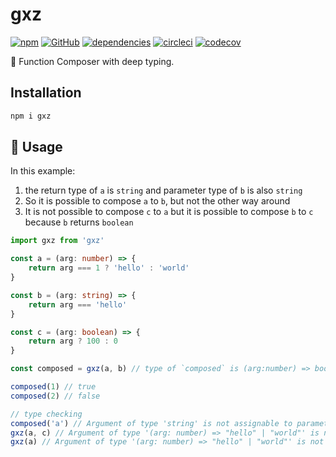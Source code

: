 # gxz

[![npm](https://img.shields.io/npm/v/gxz)](https://www.npmjs.com/package/gxz) [![GitHub](https://img.shields.io/github/license/tylim88/gxz?color=blue)](https://github.com/tylim88/gxz/blob/master/LICENSE) [![dependencies](https://img.shields.io/badge/dynamic/json?color=brightgreen&label=dependencies&query=%24.dependencies.count&url=https%3A%2F%2Fapi.npmutil.com%2Fpackage%2Fgxz)](https://www.npmjs.com/package/gxz?activeTab=dependencies) [![circleci](https://circleci.com/gh/tylim88/gxz.svg?style=shield)](https://app.circleci.com/pipelines/github/tylim88/gxz) [![codecov](https://codecov.io/gh/tylim88/gxz/branch/master/graph/badge.svg?token=IUUC7E1RTW)](https://codecov.io/gh/tylim88/gxz)

🦋 Function Composer with deep typing.

## Installation

```bash
npm i gxz
```

## 🎵 Usage

In this example:

1. the return type of `a` is `string` and parameter type of `b` is also `string`
2. So it is possible to compose `a` to `b`, but not the other way around
3. It is not possible to compose `c` to `a` but it is possible to compose `b` to `c` because `b` returns `boolean`

```ts
import gxz from 'gxz'

const a = (arg: number) => {
	return arg === 1 ? 'hello' : 'world'
}

const b = (arg: string) => {
	return arg === 'hello'
}

const c = (arg: boolean) => {
	return arg ? 100 : 0
}

const composed = gxz(a, b) // type of `composed` is (arg:number) => boolean

composed(1) // true
composed(2) // false

// type checking
composed('a') // Argument of type 'string' is not assignable to parameter of type 'number'.
gxz(a, c) // Argument of type '(arg: number) => "hello" | "world"' is not assignable to parameter of type '"return type does not match the next argument type"'.
gxz(a) // Argument of type '(arg: number) => "hello" | "world"' is not assignable to parameter of type '"need at least 2 functions"'.
```
